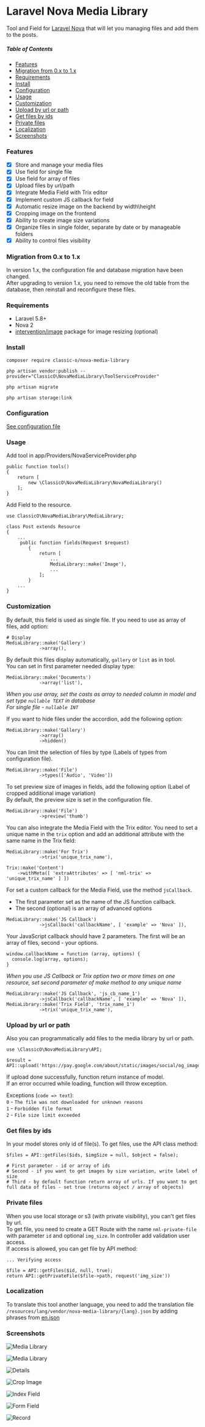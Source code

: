 # Laravel Nova Media Library

Tool and Field for [Laravel Nova](https://nova.laravel.com) that will let you managing files and add them to the posts.

##### Table of Contents
* [Features](#features)
* [Migration from 0.x to 1.x](#migration-from-0x-to-1x)
* [Requirements](#requirements)
* [Install](#install)
* [Configuration](#configuration)
* [Usage](#usage)
* [Customization](#customization)
* [Upload by url or path](#upload-by-url-or-path)
* [Get files by ids](#get-files-by-ids)
* [Private files](#private-files)
* [Localization](#localization)
* [Screenshots](#screenshots)

### Features

- [x] Store and manage your media files
- [x] Use field for single file
- [x] Use field for array of files
- [x] Upload files by url/path
- [x] Integrate Media Field with Trix editor
- [x] Implement custom JS callback for field
- [x] Automatic resize image on the backend by width\height
- [x] Cropping image on the frontend
- [x] Ability to create image size variations
- [x] Organize files in single folder, separate by date or by manageable folders
- [x] Ability to control files visibility

### Migration from 0.x to 1.x

In version 1.x, the configuration file and database migration have been changed.  
After upgrading to version 1.x, you need to remove the old table from the database, then reinstall and reconfigure these files.

### Requirements

- Laravel 5.8+
- Nova 2
- [intervention/image](http://image.intervention.io) package for image resizing (optional)

### Install

```
composer require classic-o/nova-media-library

php artisan vendor:publish --provider="ClassicO\NovaMediaLibrary\ToolServiceProvider"

php artisan migrate

php artisan storage:link
```

### Configuration

[See configuration file](https://github.com/classic-o/nova-media-library/blob/master/config/nova-media-library.php)

### Usage

Add tool in app/Providers/NovaServiceProvider.php

```
public function tools()
{
    return [
        new \ClassicO\NovaMediaLibrary\NovaMediaLibrary()
    ];
}
```

Add Field to the resource.

```
use ClassicO\NovaMediaLibrary\MediaLibrary;

class Post extends Resource
{
    ...
     public function fields(Request $request)
        {
            return [
                ...
                MediaLibrary::make('Image'),
                ...
            ];
        }
    ...
}
```

### Customization

By default, this field is used as single file. If you need to use as array of files, add option:

```
# Display
MediaLibrary::make('Gallery')
            ->array(),
```
    
By default this files display automatically, `gallery` or `list` as in tool.  
You can set in first parameter needed display type:

```
MediaLibrary::make('Documents')
            ->array('list'),
```

_When you use array, set the casts as array to needed column in model and set type `nullable TEXT` in database_  
_For single file - `nullable INT`_

If you want to hide files under the accordion, add the following option:
```
MediaLibrary::make('Gallery')
            ->array()
            ->hidden()
```

You can limit the selection of files by type (Labels of types from configuration file).

```
MediaLibrary::make('File')
            ->types(['Audio', 'Video'])
```

To set preview size of images in fields, add the following option (Label of cropped additional image variation)  
By default, the preview size is set in the configuration file.

```
MediaLibrary::make('File')
            ->preview('thumb')
```

You can also integrate the Media Field with the Trix editor.
You need to set a unique name in the `trix` option and add an additional attribute with the same name in the Trix field:

```
MediaLibrary::make('For Trix')
            ->trix('unique_trix_name'),

Trix::make('Content')
    ->withMeta([ 'extraAttributes' => [ 'nml-trix' => 'unique_trix_name' ] ])
```

For set a custom callback for the Media Field, use the method `jsCallback`.
- The first parameter set as the name of the JS function callback.
- The second (optional) is an array of advanced options

```
MediaLibrary::make('JS Callback')
	        ->jsCallback('callbackName', [ 'example' => 'Nova' ]),
```

Your JavaScript callback should have 2 parameters. The first will be an array of files, second - your options.

```
window.callbackName = function (array, options) {
  console.log(array, options);
}
```

_When you use JS Callback or Trix option two or more times on one resource, set second parameter of make method to any unique name_

```
MediaLibrary::make('JS Callback', 'js_cb_name_1')
	        ->jsCallback('callbackName', [ 'example' => 'Nova' ]),
MediaLibrary::make('Trix Field', 'trix_name_1')
	        ->trix('unique_trix_name'),
```

### Upload by url or path

Also you can programmatically add files to the media library by url or path.

```
use \ClassicO\NovaMediaLibrary\API;

$result = API::upload('https://pay.google.com/about/static/images/social/og_image.jpg');
```

If upload done successfully, function return instance of model.  
If an error occurred while loading, function will throw exception.
  
Exceptions (`code => text`):  
`0` - `The file was not downloaded for unknown reasons`  
`1` - `Forbidden file format`  
`2` - `File size limit exceeded`

### Get files by ids

In your model stores only id of file(s). To get files, use the API class method:

```
$files = API::getFiles($ids, $imgSize = null, $object = false);

# First parameter - id or array of ids
# Second - if you want to get images by size variation, write label of size
# Third - by default function return array of urls. If you want to get full data of files - set true (returns object / array of objects)
```

### Private files

When you use local storage or s3 (with private visibility), you can't get files by url.    
To get file, you need to create a GET Route with the name `nml-private-file` with parameter `id` and optional `img_size`. In controller add validation user access.    
If access is allowed, you can get file by API method:

```
... Verifying access

$file = API::getFiles($id, null, true);
return API::getPrivateFile($file->path, request('img_size'))
```

### Localization

To translate this tool another language, you need to add the translation file `/resources/lang/vendor/nova-media-library/{lang}.json` by adding phrases from [en.json](https://github.com/classic-o/nova-media-library/tree/master/resources/lang/en.json)

### Screenshots

![Media Library](https://raw.githubusercontent.com/classic-o/nova-media-library/master/docs/screenshot_1.png)

![Media Library](https://raw.githubusercontent.com/classic-o/nova-media-library/master/docs/screenshot_2.png)

![Details](https://raw.githubusercontent.com/classic-o/nova-media-library/master/docs/screenshot_3.png)

![Crop Image](https://raw.githubusercontent.com/classic-o/nova-media-library/master/docs/screenshot_4.png)

![Index Field](https://raw.githubusercontent.com/classic-o/nova-media-library/master/docs/screenshot_5.png)

![Form Field](https://raw.githubusercontent.com/classic-o/nova-media-library/master/docs/screenshot_6.png)

![Record](https://raw.githubusercontent.com/classic-o/nova-media-library/master/docs/record.gif)
